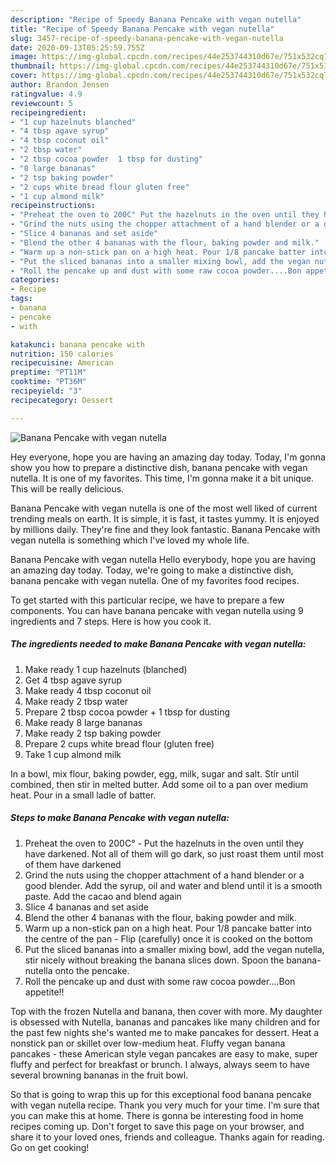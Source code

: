 ```yaml
---
description: "Recipe of Speedy Banana Pencake with vegan nutella"
title: "Recipe of Speedy Banana Pencake with vegan nutella"
slug: 3457-recipe-of-speedy-banana-pencake-with-vegan-nutella
date: 2020-09-13T05:25:59.755Z
image: https://img-global.cpcdn.com/recipes/44e253744310d67e/751x532cq70/banana-pencake-with-vegan-nutella-recipe-main-photo.jpg
thumbnail: https://img-global.cpcdn.com/recipes/44e253744310d67e/751x532cq70/banana-pencake-with-vegan-nutella-recipe-main-photo.jpg
cover: https://img-global.cpcdn.com/recipes/44e253744310d67e/751x532cq70/banana-pencake-with-vegan-nutella-recipe-main-photo.jpg
author: Brandon Jensen
ratingvalue: 4.9
reviewcount: 5
recipeingredient:
- "1 cup hazelnuts blanched"
- "4 tbsp agave syrup"
- "4 tbsp coconut oil"
- "2 tbsp water"
- "2 tbsp cocoa powder  1 tbsp for dusting"
- "8 large bananas"
- "2 tsp baking powder"
- "2 cups white bread flour gluten free"
- "1 cup almond milk"
recipeinstructions:
- "Preheat the oven to 200C° Put the hazelnuts in the oven until they have darkened. Not all of them will go dark, so just roast them until most of them have darkened"
- "Grind the nuts using the chopper attachment of a hand blender or a good blender. Add the syrup, oil and water and blend until it is a smooth paste. Add the cacao and blend again"
- "Slice 4 bananas and set aside"
- "Blend the other 4 bananas with the flour, baking powder and milk."
- "Warm up a non-stick pan on a high heat. Pour 1/8 pancake batter into the centre of the pan Flip (carefully) once it is cooked on the bottom"
- "Put the sliced bananas into a smaller mixing bowl, add the vegan nutella, stir nicely without breaking the banana slices down. Spoon the banana-nutella onto the pencake."
- "Roll the pencake up and dust with some raw cocoa powder....Bon appetite!!"
categories:
- Recipe
tags:
- banana
- pencake
- with

katakunci: banana pencake with 
nutrition: 150 calories
recipecuisine: American
preptime: "PT11M"
cooktime: "PT36M"
recipeyield: "3"
recipecategory: Dessert

---
```



![Banana Pencake with vegan nutella](https://img-global.cpcdn.com/recipes/44e253744310d67e/751x532cq70/banana-pencake-with-vegan-nutella-recipe-main-photo.jpg)

Hey everyone, hope you are having an amazing day today. Today, I'm gonna show you how to prepare a distinctive dish, banana pencake with vegan nutella. It is one of my favorites. This time, I'm gonna make it a bit unique. This will be really delicious.

Banana Pencake with vegan nutella is one of the most well liked of current trending meals on earth. It is simple, it is fast, it tastes yummy. It is enjoyed by millions daily. They're fine and they look fantastic. Banana Pencake with vegan nutella is something which I've loved my whole life.

Banana Pencake with vegan nutella Hello everybody, hope you are having an amazing day today. Today, we&#39;re going to make a distinctive dish, banana pencake with vegan nutella. One of my favorites food recipes.


To get started with this particular recipe, we have to prepare a few components. You can have banana pencake with vegan nutella using 9 ingredients and 7 steps. Here is how you cook it.

<!--inarticleads1-->

##### The ingredients needed to make Banana Pencake with vegan nutella:

1. Make ready 1 cup hazelnuts (blanched)
1. Get 4 tbsp agave syrup
1. Make ready 4 tbsp coconut oil
1. Make ready 2 tbsp water
1. Prepare 2 tbsp cocoa powder + 1 tbsp for dusting
1. Make ready 8 large bananas
1. Make ready 2 tsp baking powder
1. Prepare 2 cups white bread flour (gluten free)
1. Take 1 cup almond milk


In a bowl, mix flour, baking powder, egg, milk, sugar and salt. Stir until combined, then stir in melted butter. Add some oil to a pan over medium heat. Pour in a small ladle of batter. 

<!--inarticleads2-->

##### Steps to make Banana Pencake with vegan nutella:

1. Preheat the oven to 200C° - Put the hazelnuts in the oven until they have darkened. Not all of them will go dark, so just roast them until most of them have darkened
1. Grind the nuts using the chopper attachment of a hand blender or a good blender. Add the syrup, oil and water and blend until it is a smooth paste. Add the cacao and blend again
1. Slice 4 bananas and set aside
1. Blend the other 4 bananas with the flour, baking powder and milk.
1. Warm up a non-stick pan on a high heat. Pour 1/8 pancake batter into the centre of the pan - Flip (carefully) once it is cooked on the bottom
1. Put the sliced bananas into a smaller mixing bowl, add the vegan nutella, stir nicely without breaking the banana slices down. Spoon the banana-nutella onto the pencake.
1. Roll the pencake up and dust with some raw cocoa powder....Bon appetite!!


Top with the frozen Nutella and banana, then cover with more. My daughter is obsessed with Nutella, bananas and pancakes like many children and for the past few nights she&#39;s wanted me to make pancakes for dessert. Heat a nonstick pan or skillet over low-medium heat. Fluffy vegan banana pancakes - these American style vegan pancakes are easy to make, super fluffy and perfect for breakfast or brunch. I always, always seem to have several browning bananas in the fruit bowl. 

So that is going to wrap this up for this exceptional food banana pencake with vegan nutella recipe. Thank you very much for your time. I'm sure that you can make this at home. There is gonna be interesting food in home recipes coming up. Don't forget to save this page on your browser, and share it to your loved ones, friends and colleague. Thanks again for reading. Go on get cooking!
